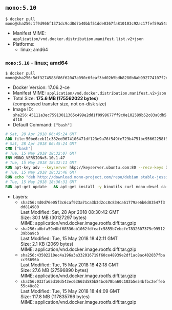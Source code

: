 ## `mono:5.10`

```console
$ docker pull mono@sha256:1f9d966f1371dc9cd8d7b40bbf51dde0367fa810103c92ac17fef59a54ae3c87
```

-	Manifest MIME: `application/vnd.docker.distribution.manifest.list.v2+json`
-	Platforms:
	-	linux; amd64

### `mono:5.10` - linux; amd64

```console
$ docker pull mono@sha256:5df3274583f86f62047a090c6feaf3bd02b5bdb8280b8ab992774107f2e3e599
```

-	Docker Version: 17.06.2-ce
-	Manifest MIME: `application/vnd.docker.distribution.manifest.v2+json`
-	Total Size: **175.6 MB (175562022 bytes)**  
	(compressed transfer size, not on-disk size)
-	Image ID: `sha256:45111a3ec75913011365c499e2dd1f0999677ff9c0e102589b52c83a0db5df10`
-	Default Command: `["bash"]`

```dockerfile
# Sat, 28 Apr 2018 06:45:24 GMT
ADD file:50be6ceb11c382ed9674106471df123e9a76f549fe729b4751bc95662258f9e0 in / 
# Sat, 28 Apr 2018 06:45:24 GMT
CMD ["bash"]
# Tue, 15 May 2018 18:32:07 GMT
ENV MONO_VERSION=5.10.1.47
# Tue, 15 May 2018 18:32:11 GMT
RUN apt-key adv --keyserver hkp://keyserver.ubuntu.com:80 --recv-keys 3FA7E0328081BFF6A14DA29AA6A19B38D3D831EF
# Tue, 15 May 2018 18:32:46 GMT
RUN echo "deb http://download.mono-project.com/repo/debian stable-jessie/snapshots/$MONO_VERSION main" > /etc/apt/sources.list.d/mono-official-stable.list   && apt-get update   && apt-get install -y mono-runtime   && rm -rf /var/lib/apt/lists/* /tmp/*
# Tue, 15 May 2018 18:36:31 GMT
RUN apt-get update   && apt-get install -y binutils curl mono-devel ca-certificates-mono fsharp mono-vbnc nuget referenceassemblies-pcl   && rm -rf /var/lib/apt/lists/* /tmp/*
```

-	Layers:
	-	`sha256:4d0d76e05f3c6caf923a71ca3b3d2cc8c834ca61779ae6b6d83547f3dd814980`  
		Last Modified: Sat, 28 Apr 2018 08:30:42 GMT  
		Size: 30.1 MB (30127297 bytes)  
		MIME: application/vnd.docker.image.rootfs.diff.tar.gzip
	-	`sha256:a0bfa59e0bf68536ab1062fdfeafc5855b7ebcfe7832607375c9951239bba9cb`  
		Last Modified: Tue, 15 May 2018 18:42:11 GMT  
		Size: 2.1 KB (2069 bytes)  
		MIME: application/vnd.docker.image.rootfs.diff.tar.gzip
	-	`sha256:43502210ec4a196a3a332016719f60ce48939e2df1ac8ac402037fbacc93696b`  
		Last Modified: Tue, 15 May 2018 18:42:18 GMT  
		Size: 27.6 MB (27596890 bytes)  
		MIME: application/vnd.docker.image.rootfs.diff.tar.gzip
	-	`sha256:033fa65d10d543ec63662d585b84bc678ba60c102b5e54bfbc2effeb55c48c82`  
		Last Modified: Tue, 15 May 2018 18:44:09 GMT  
		Size: 117.8 MB (117835766 bytes)  
		MIME: application/vnd.docker.image.rootfs.diff.tar.gzip
